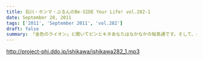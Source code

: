 ```yaml
---
title: 石川・ホンマ・ぶるんのBe-SIDE Your Life! vol.282-1
date: September 28, 2011
tags: ['2011', 'September 2011', 'vol.282']
draft: false
summary: 「金色のライオン」と聞いてピンとキタあなたはなかなかの桜島通です。そして、久々にスタジオを飛び出す！ビーサイメンバーの秋なのですが～～～NAMAE
---
```


http://project-phi.ddo.jp/ishikawa/ishikawa282_1.mp3
